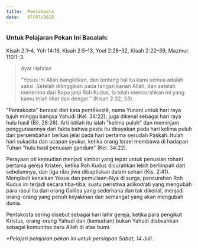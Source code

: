 ```yaml
---
title:  Pentakosta
date:   07/07/2018
---
```


### Untuk Pelajaran Pekan Ini Bacalah: 
Kisah 2:1–4, Yoh 14:16, Kisah 2:5–13, Yoel 2:28–32, Kisah 2:22–39, Mazmur. 110:1–3.

> <p>Ayat Hafalan</p>
> “Yesus ini Allah bangkitkan, dan tentang hal itu kami semua adalah saksi. Setelah ditinggikan pada tangan kanan Allah, dan setelah menerima dari Bapa janji Roh Kudus, Ia telah mencurahkan ini yang kamu telah lihat dan dengar.” (Kisah 2:32, 33).

"Pentakosta" berasal dari kata pentēkostē, nama Yunani untuk hari raya tujuh minggu bangsa Yahudi (Kel. 34:22); juga dikenal sebagai hari raya hulu hasil (Bil. 28:26). Arti istilah itu ialah "kelima puluh" dan meminjam penggunaannya dari fakta bahwa pesta itu dirayakan pada hari kelima puluh dari persembahan berkas jelai pada hari pertama sesudah Paskah. Itulah hari sukacita dan ucapan syukur, ketika orang Israel membawa di hadapan Tuhan "hulu hasil penuaian gandum" (Kel. 34:22).

Perayaan oti kemudian menjadi simbol yang tepat untuk penuaian rohani pertama gereja Kristen, ketika Roh Kudus dicurahkan lebih berlimpah dari sebelumnya, dan tiga ribu jiwa dibaptiskan dalam sehari (Kis. 2:41). Mengikuti kenaikan Yesus dan pemuliaan-Nya di surga, pencurahan Roh Kudus ini terjadi secara tiba-tiba, suatu peristiwa adikodrati yang mengubah para rasul itu dari orang Galilea yang sederhana dan tak dikenal, menjadi orang-orang yang penuh keyakinan dan semangat yang akan mengubah dunia.

Pentakosta sering disebut sebagai hari lahir gereja, ketika para pengikut Kristus, orang-orang Yahudi dan (kemudian) bukan Yahudi diabsahkan sebagai komunitas baru Allah di atas bumi.

_*Pelajari pelajaran pekan ini untuk persiapan Sabat, 14 Juli._